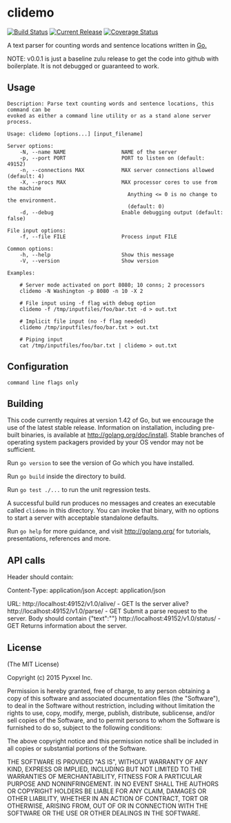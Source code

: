 # clidemo
[![Build Status](https://travis-ci.org/composer22/clidemo.svg?branch=master)](http://travis-ci.org/composer22/clidemo)
[![Current Release](http://img.shields.io/badge/release-v0.0.1eb0fc.svg)](https://github.com/composer22/clidemo/releases/tag/v0.0.1)
[![Coverage Status](https://img.shields.io/coveralls/composer22/clidemo.svg)](https://coveralls.io/r/composer22/clidemo?branch=master)

A text parser for counting words and sentence locations written in [Go.](http://golang.org)

NOTE: v0.0.1 is just a baseline zulu release to get the code into github with boilerplate.  It is
not debugged or guaranteed to work.

## Usage

```
Description: Parse text counting words and sentence locations, this command can be
evoked as either a command line utility or as a stand alone server process.

Usage: clidemo [options...] [input_filename]

Server options:
    -N, --name NAME                  NAME of the server
    -p, --port PORT                  PORT to listen on (default: 49152)
    -n, --connections MAX            MAX server connections allowed (default: 4)
    -X, --procs MAX                  MAX processor cores to use from the machine
									   Anything <= 0 is no change to the environment.
									   (default: 0)
    -d, --debug                      Enable debugging output (default: false)

File input options:
    -f, --file FILE                  Process input FILE

Common options:
    -h, --help                       Show this message
    -V, --version                    Show version

Examples:

    # Server mode activated on port 8080; 10 conns; 2 processors
    clidemo -N Washington -p 8080 -n 10 -X 2

	# File input using -f flag with debug option
	clidemo -f /tmp/inputfiles/foo/bar.txt -d > out.txt

	# Implicit file input (no -f flag needed)
	clidemo /tmp/inputfiles/foo/bar.txt > out.txt

	# Piping input
	cat /tmp/inputfiles/foo/bar.txt | clidemo > out.txt

```

## Configuration

```
command line flags only

```


## Building

This code currently requires at version 1.42 of Go, but we encourage
the use of the latest stable release.  Information
on installation, including pre-built binaries, is available at
<http://golang.org/doc/install>.  Stable branches of operating system
packagers provided by your OS vendor may not be sufficient.

Run `go version` to see the version of Go which you have installed.

Run `go build` inside the directory to build.

Run `go test ./...` to run the unit regression tests.

A successful build run produces no messages and creates an executable called
`clidemo` in this directory.  You can invoke that binary, with no options to start a server with acceptable standalone defaults.

Run `go help` for more guidance, and visit <http://golang.org/> for tutorials,
presentations, references and more.


## API calls
Header should contain:

Content-Type: application/json
Accept: application/json

URL:
http://localhost:49152/v1.0/alive/ - GET Is the server alive?
http://localhost:49152/v1.0/parse/ - GET Submit a parse request to the server.
                                      Body should contain {"text":"<your text to parse>"}
http://localhost:49152/v1.0/status/ - GET Returns information about the server.

## License

(The MIT License)

Copyright (c) 2015 Pyxxel Inc.

Permission is hereby granted, free of charge, to any person obtaining a copy
of this software and associated documentation files (the "Software"), to
deal in the Software without restriction, including without limitation the
rights to use, copy, modify, merge, publish, distribute, sublicense, and/or
sell copies of the Software, and to permit persons to whom the Software is
furnished to do so, subject to the following conditions:

The above copyright notice and this permission notice shall be included in
all copies or substantial portions of the Software.

THE SOFTWARE IS PROVIDED "AS IS", WITHOUT WARRANTY OF ANY KIND, EXPRESS OR
IMPLIED, INCLUDING BUT NOT LIMITED TO THE WARRANTIES OF MERCHANTABILITY,
FITNESS FOR A PARTICULAR PURPOSE AND NONINFRINGEMENT. IN NO EVENT SHALL THE
AUTHORS OR COPYRIGHT HOLDERS BE LIABLE FOR ANY CLAIM, DAMAGES OR OTHER
LIABILITY, WHETHER IN AN ACTION OF CONTRACT, TORT OR OTHERWISE, ARISING
FROM, OUT OF OR IN CONNECTION WITH THE SOFTWARE OR THE USE OR OTHER DEALINGS
IN THE SOFTWARE.
